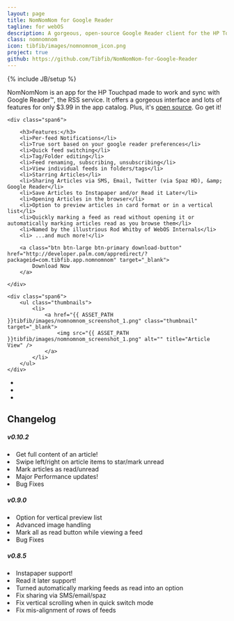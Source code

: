```yaml
---
layout: page
title: NomNomNom for Google Reader
tagline: for webOS
description: A gorgeous, open-source Google Reader client for the HP Touchpad.
class: nomnomnom
icon: tibfib/images/nomnomnom_icon.png
project: true
github: https://github.com/Tibfib/NomNomNom-for-Google-Reader
---
```

{% include JB/setup %}

NomNomNom is an app for the HP Touchpad made to work and sync with Google Reader™, the RSS service. It offers a gorgeous interface and lots of features for only $3.99 in the app catalog. Plus, it's <a href="{{ page.github }}">open source</a>. Go get it!

<div class="row">

	<div class="span6">

		<h3>Features:</h3>
		<li>Per-feed Notifications</li>
		<li>True sort based on your google reader preferences</li>
		<li>Quick feed switching</li>
		<li>Tag/Folder editing</li>
		<li>Feed renaming, subscribing, unsubscribing</li>
		<li>View individual feeds in folders/tags</li>
		<li>Starring Articles</li>
		<li>Sharing Articles via SMS, Email, Twitter (via Spaz HD), &amp; Google Reader</li>
		<li>Save Articles to Instapaper and/or Read it Later</li>
		<li>Opening Articles in the browser</li>
		<li>Option to preview articles in card format or in a vertical list</li>
		<li>Quickly marking a feed as read without opening it or automatically marking articles read as you browse them</li>
		<li>Named by the illustrious Rod Whitby of WebOS Internals</li>
		<li> ...and much more!</li>
		
		<a class="btn btn-large btn-primary download-button" href="http://developer.palm.com/appredirect/?packageid=com.tibfib.app.nomnomnom" target="_blank">
			Download Now
		</a>
			
	</div>

	<div class="span6">
		<ul class="thumbnails">
			<li>
		    	<a href="{{ ASSET_PATH }}tibfib/images/nomnomnom_screenshot_1.png" class="thumbnail" target="_blank">
		    		<img src="{{ ASSET_PATH }}tibfib/images/nomnomnom_screenshot_1.png" alt="" title="Article View" />
		    	</a>
			</li>
		</ul>
	</div>

</div>

<ul class="thumbnails">
	<li class="span4">
    	<a href="{{ ASSET_PATH }}tibfib/images/nomnomnom_screenshot_2.png" class="thumbnail" target="_blank">
    		<img src="{{ ASSET_PATH }}tibfib/images/nomnomnom_screenshot_2.png" alt="" title="Article Cards" />
    	</a>
	</li>
	<li class="span4">
    	<a href="{{ ASSET_PATH }}tibfib/images/nomnomnom_screenshot_3.png" class="thumbnail" target="_blank">
    		<img src="{{ ASSET_PATH }}tibfib/images/nomnomnom_screenshot_3.png" alt="" title="Welcome to NomNomNom!" />
    	</a>
	</li>
	<li class="span4">
    	<a href="{{ ASSET_PATH }}tibfib/images/nomnomnom_screenshot_4.png" class="thumbnail" target="_blank">
    		<img src="{{ ASSET_PATH }}tibfib/images/nomnomnom_screenshot_4.png" alt="" title="Feed Scroller" />
    	</a>
	</li>
</ul>

<!--<img title="NomNomNom Icon" src="http://tibfib.com/wp-content/uploads/icon256.png" alt="NomNomNom Icon" height="195" />-->

<div class="well-project well-contribution">
	<div class="well well-small">
		<div data-toggle="collapse" data-target="#changelog">
			<h2>Changelog</h2>
			<div class="collapse out" id="changelog">
				<h5>v0.10.2</h5>
				<li>Get full content of an article!</li>
				<li>Swipe left/right on article items to star/mark unread</li>
				<li>Mark articles as read/unread</li>
				<li>Major Performance updates!</li>
				<li>Bug Fixes</li>
				<h5>v0.9.0</h5>
				<li>Option for vertical preview list</li>
				<li>Advanced image handling</li>
				<li>Mark all as read button while viewing a feed</li>
				<li>Bug Fixes</li>
				<h5>v0.8.5</h5><li>Instapaper support!</li>
				<li>Read it later support!</li>
				<li>Turned automatically marking feeds as read into an option</li>
				<li>Fix sharing via SMS/email/spaz</li>
				<li>Fix vertical scrolling when in quick switch mode</li>
				<li>Fix mis-alignment of rows of feeds</li>
			</div>
		</div>
	</div>
</div>
